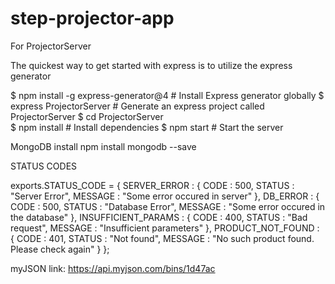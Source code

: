 # step-projector-app

For ProjectorServer

The quickest way to get started with express is to utilize the express generator

$ npm install -g express-generator@4    # Install Express generator globally
$ express ProjectorServer               # Generate an express project called ProjectorServer
$ cd ProjectorServer        
$ npm install                           # Install dependencies
$ npm start                             # Start the server


MongoDB install
npm install mongodb --save




STATUS CODES

exports.STATUS_CODE = {
    SERVER_ERROR : {
        CODE : 500,
        STATUS : "Server Error",
        MESSAGE : "Some error occured in server"
    },
    DB_ERROR : {
        CODE : 500,
        STATUS : "Database Error",
        MESSAGE : "Some error occured in the database"
    },
    INSUFFICIENT_PARAMS : {
        CODE : 400,
        STATUS : "Bad request",
        MESSAGE : "Insufficient parameters"
    },
    PRODUCT_NOT_FOUND : {
        CODE : 401,
        STATUS : "Not found",
        MESSAGE : "No such product found. Please check again"
    }
};


myJSON link: https://api.myjson.com/bins/1d47ac
